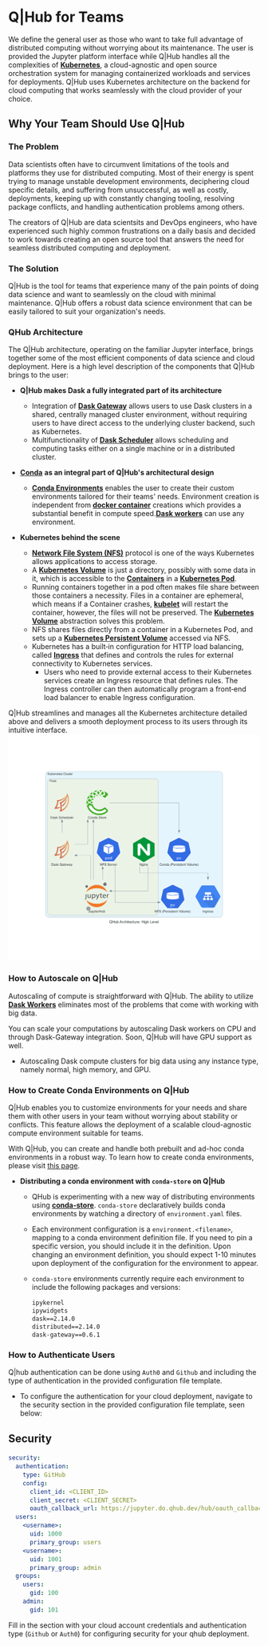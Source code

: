# Q|Hub for Teams

We define the general user as those who want to take full advantage of distributed computing without worrying about its maintenance. The user is provided the Jupyter platform interface while Q|Hub handles all the complexities of [**Kubernetes**](https://kubernetes.io/docs/home/), a cloud-agnostic and open source orchestration system for managing containerized workloads and services for deployments. Q|Hub uses Kubernetes architecture on the backend for cloud computing that works seamlessly with the cloud provider of your choice.

## Why Your Team Should Use Q|Hub

### The Problem

Data scientists often have to circumvent limitations of the tools and platforms they use for distributed computing. Most of their energy is spent trying to manage unstable development environments, deciphering cloud specific details, and suffering from unsuccessful, as well as costly, deployments, keeping up with constantly changing tooling, resolving package conflicts, and handling authentication problems among others.

The creators of Q|Hub are data scientsits and DevOps engineers, who have experienced such highly common frustrations on a daily basis and decided to work towards creating an open source tool that answers the need for seamless distributed computing and deployment.

### The Solution

Q|Hub is the tool for teams that experience many of the pain points of doing data science and want to seamlessly on the cloud with minimal maintenance. Q|Hub offers a robust data science environment that can be easily tailored to suit your organization's needs.

### QHub Architecture

The Q|Hub architecture, operating on the familiar Jupyter interface, brings together some of the most efficient components of data science and cloud deployment. Here is a high level description of the components that Q|Hub brings to the user:

+ **Q|Hub makes Dask a fully integrated part of its architecture**

  + Integration of [**Dask Gateway**](https://gateway.dask.org/) allows users to use Dask clusters in a shared, centrally managed cluster environment, without requiring users to have direct access to the underlying cluster backend, such as Kubernetes.
  + Multifunctionality of [**Dask Scheduler**](https://docs.dask.org/en/latest/scheduler-overview.html) allows scheduling and computing tasks either on a single machine or in a distributed cluster.

+ [**Conda**](https://docs.conda.io/en/latest/) **as an integral part of Q|Hub's architectural design**

  + [**Conda Environments**](https://docs.conda.io/projects/conda/en/latest/user-guide/concepts/environments.html) enables the user to create their custom environments tailored for their teams' needs. Environment creation is independent from [**docker container**](https://www.docker.com/resources/what-container) creations which provides a substantial benefit in compute speed.[**Dask workers**](https://distributed.dask.org/en/latest/worker.html) can use any environment.

+ **Kubernetes behind the scene**

  + [**Network File System (NFS)**](https://en.wikipedia.org/wiki/Network_File_System) protocol is one of the ways Kubernetes allows applications to access storage.
  + A [**Kubernetes Volume**](https://kubernetes.io/docs/concepts/storage/volumes/) is just a directory, possibly with some data in it, which is accessible to the [**Containers**](https://kubernetes.io/docs/concepts/containers/) in a [**Kubernetes Pod**](https://kubernetes.io/docs/concepts/workloads/pods/pod/).
  + Running containers together in a pod often makes file share between those containers a necessity. Files in a container are ephemeral, which means if a Container crashes, [**kubelet**](https://kubernetes.io/docs/reference/command-line-tools-reference/kubelet/#:~:text=Synopsis,object%20that%20describes%20a%20pod) will restart the container, however, the files will not be preserved. The [**Kubernetes Volume**](https://kubernetes.io/docs/concepts/storage/volumes/#types-of-volumes) abstraction solves this problem.
  + NFS shares files directly from a container in a Kubernetes Pod, and sets up a [**Kubernetes Persistent Volume**](https://kubernetes.io/docs/concepts/storage/persistent-volumes/) accessed via NFS.
  + Kubernetes has a built‑in configuration for HTTP load balancing, called [**Ingress**](https://kubernetes.io/docs/concepts/services-networking/ingress/) that defines and controls the rules for external connectivity to Kubernetes services.
    + Users who need to provide external access to their Kubernetes services create an Ingress resource that defines rules. The Ingress controller can then automatically program a front‑end load balancer to enable Ingress configuration.

Q|Hub streamlines and manages all the Kubernetes architecture detailed above and delivers a smooth deployment process to its users through its intuitive interface.
![QHub_Architecture](../images/high_level_architecture.png)

### How to Autoscale on Q|Hub

Autoscaling of compute is straightforward with Q|Hub. The ability to utilize [**Dask Workers**](https://distributed.dask.org/en/latest/worker.html) eliminates most of the problems that come with working with big data.

You can scale your computations by autoscaling Dask workers on CPU and through Dask-Gateway integration. Soon, Q|Hub will have GPU support as well.

+ Autoscaling Dask compute clusters for big data using any instance type, namely normal, high memory, and GPU.

### How to Create Conda Environments on Q|Hub

Q|Hub enables you to customize environments for your needs and share them with other users in your team without worrying about stability or conflicts. This feature allows the deployment of a scalable cloud-agnostic compute environment suitable for teams.

With Q|Hub, you can create and handle both prebuilt and ad-hoc conda environments in a robust way. To learn how to create conda environments, please visit [this page](https://docs.conda.io/projects/conda/en/latest/user-guide/tasks/manage-environments.html).

+ **Distributing a conda environment with `conda-store` on Q|Hub**
  + QHub is experimenting with a new way of distributing environments using [**conda-store**](https://github.com/quansight/conda-store). `conda-store` declaratively builds conda environments by watching a directory of `environment.yaml` files.

  + Each environment configuration is a `environment.<filename>`, mapping to a conda environment definition file. If you need to pin a specific version, you should include it in the definition. Upon changing an environment definition, you should expect 1-10 minutes upon deployment of the configuration for the environment to appear.

  + `conda-store` environments currently require each environment to include the following packages and versions:

        ipykernel
        ipywidgets
        dask==2.14.0
        distributed==2.14.0
        dask-gateway==0.6.1

### How to Authenticate Users

Q|hub authentication can be done using `Auth0` and `Github` and including the type of authentication in the provided configuration file template.

+ To configure the authentication for your cloud deployment, navigate to the security section in the provided configuration file template, seen below:

## Security

```yaml
security:
  authentication:
    type: GitHub
    config:
      client_id: <CLIENT_ID>
      client_secret: <CLIENT_SECRET>
      oauth_callback_url: https://jupyter.do.qhub.dev/hub/oauth_callback
  users:
    <username>:
      uid: 1000
      primary_group: users
    <username>:
      uid: 1001
      primary_group: admin
  groups:
    users:
      gid: 100
    admin:
      gid: 101
```

Fill in the section with your cloud account credentials and authentication type (`Github` or `Auth0`) for configuring security for your qhub deployment.
